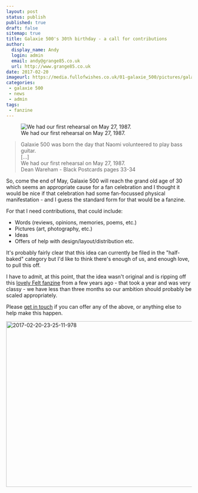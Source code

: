 ```yaml
---
layout: post
status: publish
published: true
draft: false
sitemap: true
title: Galaxie 500's 30th birthday - a call for contributions
author:
  display_name: Andy
  login: admin
  email: andy@grange85.co.uk
  url: http://www.grange85.co.uk
date: 2017-02-20
imageurl: https://media.fullofwishes.co.uk/01-galaxie_500/pictures/galaxie-500-first-rehearsal.jpg
categories:
 - galaxie 500
 - news
 - admin
tags:
 - fanzine
---
```

<figure class="caption aligncenter"><img src="https://media.fullofwishes.co.uk/01-galaxie_500/pictures/galaxie-500-first-rehearsal.jpg" alt="We had our first rehearsal on May 27, 1987." /><figcaption class="caption-text">We had our first rehearsal on May 27, 1987.</figcaption></figure>
<blockquote>
Galaxie 500 was born the day that Naomi volunteered to play bass guitar.<br>
[&hellip;]<br>
We had our first rehearsal on May 27, 1987.
<footer>Dean Wareham - Black Postcards pages 33-34</footer>
</blockquote>
<p class="lead">So, come the end of May, Galaxie 500 will reach the grand old age of 30 which seems an appropriate cause for a fan celebration and I thought it would be nice if that celebration had some fan-focussed physical manifestation - and I guess the standard form for that would be a fanzine.</p>
<p>For that I need contributions, that could include:</p>
<ul>
<li>Words (reviews, opinions, memories, poems, etc.)</li>
<li>Pictures (art, photography, etc.)</li>
<li>Ideas</li>
<li>Offers of help with design/layout/distribution etc.</li>
</ul>
<p>It's probably fairly clear that this idea can currently be filed in the "half-baked" category but I'd like to think there's enough of us, and enough love, to pull this off.</p>
<p>I have to admit, at this point, that the idea wasn't original and is ripping off this <a href="http://foxtrotecholimatango.blogspot.co.uk/">lovely Felt fanzine</a> from a few years ago - that took a year and was very classy - we have less than three months so our ambition should probably be scaled appropriately.</p>
<p>Please <a href="/about/">get in touch</a> if you can offer any of the above, or anything else to help make this happen.</p>
<a data-flickr-embed="true"  href="https://www.flickr.com/photos/grange85/32981110116/in/dateposted/" title="2017-02-20-23-25-11-978"><img src="https://c1.staticflickr.com/1/444/32981110116_a404d7d279_c.jpg" width="800" height="450" alt="2017-02-20-23-25-11-978"></a><script async src="//embedr.flickr.com/assets/client-code.js" charset="utf-8"></script>
